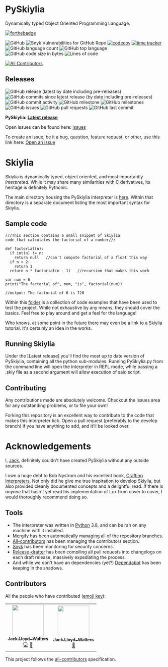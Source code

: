 # PySkiylia
Dynamically typed Object Oriented Programming Language.

[![forthebadge](https://forthebadge.com/images/badges/made-with-python.svg)](https://forthebadge.com)

![GitHub](https://img.shields.io/github/license/Skiylia/PySkiylia)
![Snyk Vulnerabilities for GitHub Repo](https://img.shields.io/snyk/vulnerabilities/github/Skiylia/PySkiylia)
[![codecov](https://codecov.io/gh/Skiylia/PySkiylia/branch/main/graph/badge.svg?token=DRJ67ZQA7M)](https://codecov.io/gh/Skiylia/PySkiylia)
[![time tracker](https://wakatime.com/badge/github/Skiylia/PySkiylia.svg?style=flat-square)](https://wakatime.com/badge/github/Skiylia/PySkiylia)
![GitHub language count](https://img.shields.io/github/languages/count/Skiylia/PySkiylia)
![GitHub top language](https://img.shields.io/github/languages/top/Skiylia/PySkiylia)
![GitHub code size in bytes](https://img.shields.io/github/languages/code-size/Skiylia/PySkiylia)
![Lines of code](https://img.shields.io/tokei/lines/github.com/Skiylia/PySkiylia)
<!-- ALL-CONTRIBUTORS-BADGE:START - Do not remove or modify this section -->
[![All Contributors](https://img.shields.io/badge/all_contributors-2-orange.svg?style=flat)](#contributors)
<!-- ALL-CONTRIBUTORS-BADGE:END -->

## Releases

![GitHub release (latest by date including pre-releases)](https://img.shields.io/github/v/release/Skiylia/PySkiylia?include_prereleases)
![GitHub commits since latest release (by date including pre-releases)](https://img.shields.io/github/commits-since/Skiylia/PySkiylia/latest/develop?include_prereleases)
![GitHub commit activity](https://img.shields.io/github/commit-activity/w/Skiylia/PySkiylia)
![GitHub milestone](https://img.shields.io/github/milestones/progress/Skiylia/PySkiylia/1)
![GitHub milestones](https://img.shields.io/github/milestones/open/Skiylia/PySkiylia)
![GitHub issues](https://img.shields.io/github/issues-raw/Skiylia/PySkiylia)
![GitHub pull requests](https://img.shields.io/github/issues-pr-raw/Skiylia/PySkiylia)
![GitHub last commit](https://img.shields.io/github/last-commit/Skiylia/PySkiylia)

**PySkiylia: [Latest release](../releases)**

Open issues can be found here: [issues](../issues)

To create an issue, be it a bug, question, feature request, or other, use this link here: [Open an issue](../issues/new/choose)

# Skiylia

Skiylia is dynamically typed, object oriented, and most importantly *interpreted*. While it may share many similarities with C derivatives, its heritage is definitely Pythonic.

The main directory housing the PySkiylia interpreter is [here](../tree/main/PySkiylia). Within that directory is a separate document listing the most important syntax for Skiylia.

## Sample code

```skiylia
///This section contains a small snippet of Skiylia
code that calculates the factorial of a number///

def factorial(n):
  if int(n) != n:
    return null   //can't compute factorial of a float this way
  if n < 2:
    return 1
  return n * factorial(n - 1)   //recursion that makes this work

var num = 6
print("The factorial of", num, "is", factorial(num))

//output: The factorial of 6 is 720
```

Within this [folder](../tree/main/ExampleCode) is a collection of code examples that have been used to test the project. While not exhaustive by any means, they should cover the basics. Feel free to play around and get a feel for the language!

Who knows, at some point in the future there may even be a link to a Skiylia tutorial. It's certainly an idea in the works.

## Running Skiylia

Under the [Latest release] you'll find the most up to date version of PySkiylia, containing all the python sub-modules. Running PySkiylia.py from the command line will open the interpreter in REPL mode, while passing a .skiy file as a second argument will allow execution of said script.

## Contributing

Any contributions made are absolutely welcome. Checkout the issues area for any outstanding problems, or to file your own!

Forking this repository is an excellent way to contribute to the code that makes this interpreter tick. Open a pull request (preferably to the develop branch) if you have anything to add, and it'll be looked over.

# Acknowledgements

I, [Jack](https://github.com/SK1Y101), definitely couldn't have created PySkiylia without any outside sources.

I owe a huge debt to Bob Nystrom and his excellent book, [Crafting Interpreters](https://craftinginterpreters.com/). Not only did he give me true inspiration to develop Skiylia, but also provided cleanly documented concepts and a delightful read. If there is *anyone* that hasn't yet read his implementation of Lox from cover to cover, I would thoroughly recommend doing so.

## Tools

 - The interpreter was written in [Python](https://www.python.org/) 3.8, and can be ran on any machine with it installed.
 - [Mergify](https://mergify.io/) has been automatically managing all of the repository branches.
 - [All-contributors](https://allcontributors.org/) has been managing the contributors section.
 - [Snyk](https://snyk.io/) has been monitoring for security concerns.
 - [Release-drafter](https://github.com/release-drafter/release-drafter) has been compiling all pull requests into changelogs on each draft release, massively expediating the process.
 - And while we don't have an dependencies (yet?) [Dependabot](https://dependabot.com/) has been keeping in the shadows.

## Contributors

All the people who have contributed ([emoji key](https://allcontributors.org/docs/en/emoji-key)):
<!-- ALL-CONTRIBUTORS-LIST:START - Do not remove or modify this section -->
<!-- prettier-ignore-start -->
<!-- markdownlint-disable -->
<table>
  <tr>
    <td align="center"><a href="https://github.com/SK1Y101"><img src="https://avatars.githubusercontent.com/u/8695579?v=4?s=100" width="100px;" alt=""/><br /><sub><b>Jack Lloyd-Walters</b></sub></a><br /><a href="https://github.com/Skiylia/PySkiylia/commits?author=SK1Y101" title="Code">💻</a> <a href="https://github.com/Skiylia/PySkiylia/pulls?q=is%3Apr+reviewed-by%3ASK1Y101" title="Reviewed Pull Requests">👀</a></td>
    <td align="center"><a href="https://github.com/SK2Y202"><img src="https://avatars.githubusercontent.com/u/81203841?v=4?s=100" width="100px;" alt=""/><br /><sub><b>Jack Lloyd-Walters</b></sub></a><br /><a href="https://github.com/Skiylia/PySkiylia/pulls?q=is%3Apr+reviewed-by%3ASK2Y202" title="Reviewed Pull Requests">👀</a></td>
  </tr>
</table>

<!-- markdownlint-restore -->
<!-- prettier-ignore-end -->

<!-- ALL-CONTRIBUTORS-LIST:END -->

This project follows the [all-contributors](https://allcontributors.org) specification.
